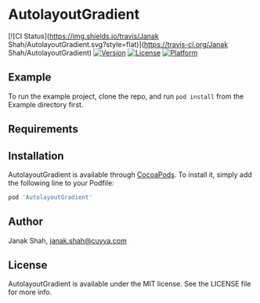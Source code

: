 # AutolayoutGradient

[![CI Status](https://img.shields.io/travis/Janak Shah/AutolayoutGradient.svg?style=flat)](https://travis-ci.org/Janak Shah/AutolayoutGradient)
[![Version](https://img.shields.io/cocoapods/v/AutolayoutGradient.svg?style=flat)](https://cocoapods.org/pods/AutolayoutGradient)
[![License](https://img.shields.io/cocoapods/l/AutolayoutGradient.svg?style=flat)](https://cocoapods.org/pods/AutolayoutGradient)
[![Platform](https://img.shields.io/cocoapods/p/AutolayoutGradient.svg?style=flat)](https://cocoapods.org/pods/AutolayoutGradient)

## Example

To run the example project, clone the repo, and run `pod install` from the Example directory first.

## Requirements

## Installation

AutolayoutGradient is available through [CocoaPods](https://cocoapods.org). To install
it, simply add the following line to your Podfile:

```ruby
pod 'AutolayoutGradient'
```

## Author

Janak Shah, janak.shah@cuvva.com

## License

AutolayoutGradient is available under the MIT license. See the LICENSE file for more info.
